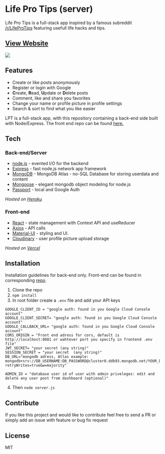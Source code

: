 # Life Pro Tips (server)

Life Pro Tips is a full-stack app inspired by a famous subreddit [/r/LifeProTips](https://www.reddit.com/r/LifeProTips/) featuring usefull life hacks and tips.

## [View Website](https://life-tips.shalkauskas.com/)

[![](https://res.cloudinary.com/dyj6lkekg/image/upload/c_scale,q_56,w_735/v1618511848/github/lpt.png)](https://life-tips.shalkauskas.com/)

## Features

- Create or like posts anonymously
- Register or login with Google
- **C**reate, **R**ead, **U**pdate or **D**elete posts
- Comment, like and share you favorites
- Change your name or profile picture in profile settings
- Search & sort to find what you like easier

LPT is a full-stack app, with this repository containing a back-end side built with Node/Express. The front end repo can be found [here.](https://github.com/shalkauskas/life-tips-frontend)

## Tech

### Back-end/Server

- [node.js](http://nodejs.org) - evented I/O for the backend
- [Express](http://expressjs.com) - fast node.js network app framework
- [MongoDB](https://www.mongodb.com/) - MongoDB Atlas - no-SQL Database for storing userdata and content
- [Mongoose](https://mongoosejs.com/) - elegant mongodb object modeling for node.js
- [Passport](http://www.passportjs.org/) - local and Google Auth

_Hosted on [Heroku](https://www.heroku.com/)_

### Front-end

- [React](https://reactjs.org/) - state management with Context API and useReducer
- [Axios](https://github.com/axios/axios) - API calls
- [Material-UI](https://material-ui.com/) - styling and UI.
- [Cloudinary](https://cloudinary.com/) - user profile picture upload storage

_Hosted on [Vercel](https://vercel.com/dashboard)_

## Installation

Installation guidelines for back-end only.
Front-end can be found in corresponding [repo](https://github.com/shalkauskas/life-tips-frontend).

1. Clone the repo
2. `npm install`
3. In root folder create a `.env` file and add your API keys

```
GOOGLE_CLIENT_ID = "google auth: found in you Google Cloud Console account"
GOOGLE_CLIENT_SECRET= "google auth: found in you Google Cloud Console account"
GOOGLE_CALLBACK_URL= "google auth: found in you Google Cloud Console account"
CORS_ORIGIN = "Front end adress for cors, default is http://localhost:8081 or wahtever port you specify in frontend .env file"
JWT_SECRET= "your secret (any string)"
SESSION_SECRET = "your secret  (any string)"
DB_URL="mongodb adress, Atlas example: mongodb+srv://DB_USERNAME:DB_PASSWORD@cluster0.ddb93.mongodb.net/YOUR_DB_NAME?retryWrites=true&w=majority"

ADMIN_ID = "database user id of user with admin priveleges: edit and delete any user post from dashboard (optional)"
```

4. Then
   `node server.js`

## Contribute

If you like this project and would like to contribute feel free to send a PR or simply add an issue with feature or bug fix request

## License

MIT
